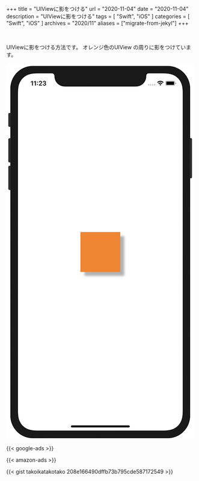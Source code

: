 +++
title =  "UIViewに影をつける"
url = "2020-11-04"
date = "2020-11-04"
description = "UIViewに影をつける"
tags = [
  "Swift",
  "iOS"
]
categories = [
  "Swift",
  "iOS"
]
archives = "2020/11"
aliases = ["migrate-from-jekyl"]
+++

<br>

UIViewに影をつける方法です。
オレンジ色のUIView の周りに影をつけています。

![Shadow](1.png)

<!-- Google Ads -->
{{< google-ads >}}

<!-- Amazon Ads -->
{{< amazon-ads >}}

{{< gist takoikatakotako 208e166490dffb73b795cde587172549 >}}
